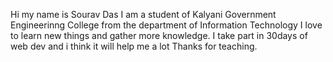 Hi my name is Sourav Das
I am a student of Kalyani Government Engineerinng College from the department of Information Technology
I love to learn new things and gather more knowledge.
I take part in 30days of web dev and i think it will help me a lot
Thanks for teaching.

